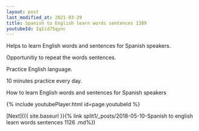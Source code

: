 ```yaml
---
layout: post
last_modified_at: 2021-03-29
title: Spanish to English learn words sentences 1389 
youtubeId: IqIid75qync
---
```

 
 
Helps to learn English words and sentences for Spanish speakers.

Opportunitiy to repeat the words sentences. 

Practice English language. 
 
10 minutes practice every day. 
 
How to learn English words and sentences for Spanish speakers 
 
{% include youtubePlayer.html id=page.youtubeId %}
 
 
[Next]({{ site.baseurl }}{% link  split1/_posts/2018-05-10-Spanish to english learn words sentences 1126 .md%})
 
